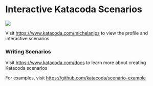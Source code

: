 # Interactive Katacoda Scenarios

[![](http://shields.katacoda.com/katacoda/michelanjos/count.svg)](https://www.katacoda.com/michelanjos "Get your profile on Katacoda.com")

Visit https://www.katacoda.com/michelanjos to view the profile and interactive scenarios

### Writing Scenarios
Visit https://www.katacoda.com/docs to learn more about creating Katacoda scenarios

For examples, visit https://github.com/katacoda/scenario-example
